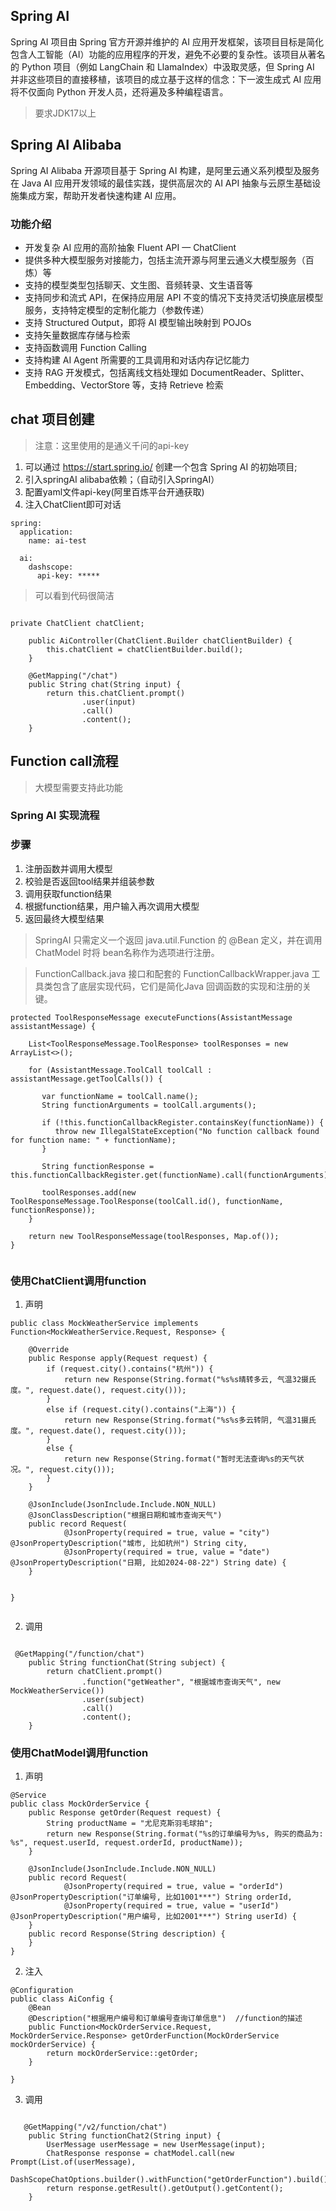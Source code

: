 ## Spring AI
Spring AI 项目由 Spring 官方开源并维护的 AI 应用开发框架，该项目目标是简化包含人工智能（AI）功能的应用程序的开发，避免不必要的复杂性。该项目从著名的 Python 项目（例如 LangChain 和 LlamaIndex）中汲取灵感，但 Spring AI 并非这些项目的直接移植，该项目的成立基于这样的信念：下一波生成式 AI 应用将不仅面向 Python 开发人员，还将遍及多种编程语言。

> 要求JDK17以上

## Spring AI Alibaba 
Spring AI Alibaba 开源项目基于 Spring AI 构建，是阿里云通义系列模型及服务在 Java AI 应用开发领域的最佳实践，提供高层次的 AI API 抽象与云原生基础设施集成方案，帮助开发者快速构建 AI 应用。



### 功能介绍
* 开发复杂 AI 应用的高阶抽象 Fluent API — ChatClient
* 提供多种大模型服务对接能力，包括主流开源与阿里云通义大模型服务（百炼）等
* 支持的模型类型包括聊天、文生图、音频转录、文生语音等
* 支持同步和流式 API，在保持应用层 API 不变的情况下支持灵活切换底层模型服务，支持特定模型的定制化能力（参数传递）
* 支持 Structured Output，即将 AI 模型输出映射到 POJOs
* 支持矢量数据库存储与检索
* 支持函数调用 Function Calling
* 支持构建 AI Agent 所需要的工具调用和对话内存记忆能力
* 支持 RAG 开发模式，包括离线文档处理如 DocumentReader、Splitter、Embedding、VectorStore 等，支持 Retrieve 检索





## chat 项目创建

> 注意：这里使用的是通义千问的api-key

1. 可以通过 https://start.spring.io/ 创建一个包含 Spring AI 的初始项目;
2. 引入springAI alibaba依赖；（自动引入SpringAI）
3. 配置yaml文件api-key(阿里百炼平台开通获取)
4. 注入ChatClient即可对话

```
spring:
  application:
    name: ai-test

  ai:
    dashscope:
      api-key: *****

```

> 可以看到代码很简洁

```

private ChatClient chatClient;

    public AiController(ChatClient.Builder chatClientBuilder) {
        this.chatClient = chatClientBuilder.build();
    }

    @GetMapping("/chat")
    public String chat(String input) {
        return this.chatClient.prompt()
                .user(input)
                .call()
                .content();
    }
```




## Function call流程
> 大模型需要支持此功能



### Spring AI 实现流程



### 步骤
1. 注册函数并调用大模型
2. 校验是否返回tool结果并组装参数
3. 调用获取function结果
4. 根据function结果，用户输入再次调用大模型
5. 返回最终大模型结果

> SpringAI 只需定义一个返回 java.util.Function 的 @Bean 定义，并在调用 ChatModel 时将 bean名称作为选项进行注册。

> FunctionCallback.java 接口和配套的 FunctionCallbackWrapper.java 工具类包含了底层实现代码，它们是简化Java 回调函数的实现和注册的关键。


```
protected ToolResponseMessage executeFunctions(AssistantMessage assistantMessage) {

    List<ToolResponseMessage.ToolResponse> toolResponses = new ArrayList<>();

    for (AssistantMessage.ToolCall toolCall : assistantMessage.getToolCalls()) {

       var functionName = toolCall.name();
       String functionArguments = toolCall.arguments();

       if (!this.functionCallbackRegister.containsKey(functionName)) {
          throw new IllegalStateException("No function callback found for function name: " + functionName);
       }

       String functionResponse = this.functionCallbackRegister.get(functionName).call(functionArguments);

       toolResponses.add(new ToolResponseMessage.ToolResponse(toolCall.id(), functionName, functionResponse));
    }

    return new ToolResponseMessage(toolResponses, Map.of());
}


```





### 使用ChatClient调用function

1. 声明


```
public class MockWeatherService implements Function<MockWeatherService.Request, Response> {

    @Override
    public Response apply(Request request) {
        if (request.city().contains("杭州")) {
            return new Response(String.format("%s%s晴转多云, 气温32摄氏度。", request.date(), request.city()));
        }
        else if (request.city().contains("上海")) {
            return new Response(String.format("%s%s多云转阴, 气温31摄氏度。", request.date(), request.city()));
        }
        else {
            return new Response(String.format("暂时无法查询%s的天气状况。", request.city()));
        }
    }

    @JsonInclude(JsonInclude.Include.NON_NULL)
    @JsonClassDescription("根据日期和城市查询天气")
    public record Request(
            @JsonProperty(required = true, value = "city") @JsonPropertyDescription("城市, 比如杭州") String city,
            @JsonProperty(required = true, value = "date") @JsonPropertyDescription("日期, 比如2024-08-22") String date) {
    }


}


```

2. 调用

```

 @GetMapping("/function/chat")
    public String functionChat(String subject) {
        return chatClient.prompt()
                .function("getWeather", "根据城市查询天气", new MockWeatherService())
                .user(subject)
                .call()
                .content();
    }
```

### 使用ChatModel调用function

1. 声明

```
@Service
public class MockOrderService {
    public Response getOrder(Request request) {
        String productName = "尤尼克斯羽毛球拍";
        return new Response(String.format("%s的订单编号为%s, 购买的商品为: %s", request.userId, request.orderId, productName));
    }

    @JsonInclude(JsonInclude.Include.NON_NULL)
    public record Request(
            @JsonProperty(required = true, value = "orderId") @JsonPropertyDescription("订单编号, 比如1001***") String orderId,
            @JsonProperty(required = true, value = "userId") @JsonPropertyDescription("用户编号, 比如2001***") String userId) {
    }
    public record Response(String description) {
    }
}

```

2. 注入

```
@Configuration
public class AiConfig {
    @Bean
    @Description("根据用户编号和订单编号查询订单信息")  //function的描述
    public Function<MockOrderService.Request, MockOrderService.Response> getOrderFunction(MockOrderService mockOrderService) {
        return mockOrderService::getOrder;
    }

}

```

3. 调用

```

   @GetMapping("/v2/function/chat")
    public String functionChat2(String input) {
        UserMessage userMessage = new UserMessage(input);
        ChatResponse response = chatModel.call(new Prompt(List.of(userMessage),
                DashScopeChatOptions.builder().withFunction("getOrderFunction").build()));
        return response.getResult().getOutput().getContent();
    }
```